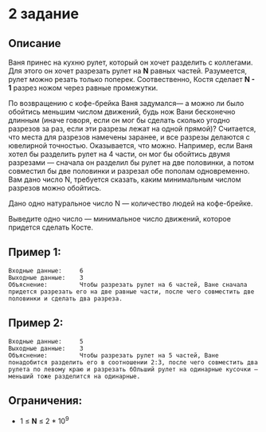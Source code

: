 # 2 задание

## Описание

Ваня принес на кухню рулет, который он хочет разделить с коллегами. Для этого он хочет разрезать рулет на __N__ равных частей. Разумеется, рулет можно резать только поперек. Соотвественно, Костя сделает __N - 1__ разрез ножом через равные промежутки.

По возвращению с кофе-брейка Ваня задумался— а можно ли было обойтись меньшим числом движений, будь нож Вани бесконечно длинным (иначе говоря, если он мог бы сделать сколько угодно разрезов за раз, если эти разрезы лежат на одной прямой)? Считается, что места для разрезов намечены заранее, и все разрезы делаются с ювелирной точностью.
Оказывается, что можно. Например, если Ваня хотел бы разделить рулет на 4 части, он мог бы обойтись двумя разрезами — сначала он разделил бы рулет на две половинки, а потом совместил бы две половинки и разрезал обе пополам одновременно.
Вам дано число N, требуется сказать, каким минимальным числом разрезов можно обойтись.

Дано одно натуральное число N — количество людей на кофе-брейке.

Выведите одно число — минимальное число движений, которое придется сделать Косте.


## Пример 1:

    Входные данные:     6
    Выходные данные:    3
    Объяснение:         Чтобы разрезать рулет на 6 частей, Ване сначала придется разрезать его на две равные части, после чего совместить две половинки и сделать два разреза.

## Пример 2:

    Входные данные:     5
    Выходные данные:    3
    Объяснение:         Чтобы разрезать рулет на 5 частей, Ване понадобится разделить его в соотношении 2:3, после чего совместить два рулета по левому краю и разрезать бОльший рулет на одинарные кусочки — меньший тоже разделится на одинарные.


## Ограничения:

- 1 ≤ __N__ ≤ 2 * 10<sup>9</sup>